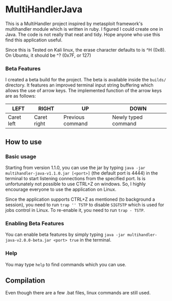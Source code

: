 # MultiHandlerJava
This is a MultiHandler project inspired by metasploit framework's multihandler module which is written in ruby. I figured I could create one in Java. The code is not really that neat and tidy. Hope anyone who use this find this application useful.

Since this is Tested on Kali linux, the erase character defaults to is ^H (0x8). On Ubuntu, it should be ^? (0x7F, or 127)

### Beta Features
I created a beta build for the project. The beta is available inside the `builds/` directory. It features an improved terminal input string buffering which allows the use of arrow keys. The implemented function of the arrow keys are as follows:

  LEFT | RIGHT |  UP   | DOWN  
-------|-------|-------|-------
Caret left | Caret right | Previous command | Newly typed command

## How to use
### Basic usage
Starting from version 1.1.0, you can use the jar by typing `java -jar multihandler-java-v1.1.0.jar [<port>]` (the default port is 4444) in the terminal to start listening connections from the specified port. Is is unfortunately not possible to use CTRL+Z on windows. So, I highly encourage everyone to use the application on Linux.

Since the application supports CTRL+Z as mentioned (to background a session), you need to run `trap '' TSTP` to disable `SIGTSTP` which is used for jobs control in Linux. To re-enable it, you need to run `trap - TSTP`.

### Enabling Beta Features
You can enable beta features by simply typing `java -jar multihandler-java-v2.0.0-beta.jar <port> true` in the terminal.

### Help
You may type `help` to find commands which you can use.

## Compilation
Even though there are a few .bat files, linux commands are still used.
